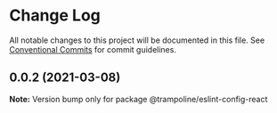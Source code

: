 # Change Log

All notable changes to this project will be documented in this file.
See [Conventional Commits](https://conventionalcommits.org) for commit guidelines.

## 0.0.2 (2021-03-08)

**Note:** Version bump only for package @trampoline/eslint-config-react
